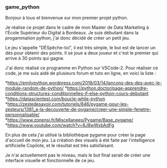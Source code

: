 ### game_python
Bonjour à tous et bienvenue sur mon premier projet python.

Je réalise ce projet dans le cadre de mon Master de Data Marketing à l'École Supérieur du Digital à Bordeaux.
Je suis débutant dans la progammation python, j'ai donc décidé de créer un petit jeu.

Le jeu s'appelle "DÉSpêche-toi", il est très simple, le but est de lancer un dés pour obtenir des points.
Il se joue a deux joueur et c'est le premier qui arrive à 30 points qui gagne.

J'ai donc réalisé ce programme en Python sur VSCode-2.
Pour réaliser ce code, je me suis aidé de plusieurs forum et tuto en ligne, en voici la liste :

*https://emilypython.wordpress.com/2018/03/14/lancons-des-des-avec-le-module-random-de-python/
*https://python.doctor/page-apprendre-conditions-structures-conditionnelles-if-else-python-cours-debutant
*https://datascientest.com/boucle-while-python
*https://zestedesavoir.com/tutoriels/846/pygame-pour-les-zesteurs/1381_a-la-decouverte-de-pygame/creer-une-simple-fenetre-personnalisable/
*https://www.zonensi.fr/Miscellanees/Pygame/Base_pygame/
*https://www.youtube.com/watch?v=8J8wWxbAdFg

En plus de cela j'ai utilisé la bibliothèque pygame pour créer la page d'accueil de mon jeu.
La création des visuels à été faite par l'intelligence artificielle Copilote, et le résultat est très satisfaisant.

Je n'ai actuellement pas le niveau, mais le but final serait de créer une interface visuelle et fonctionnelle de ce jeu.
